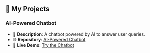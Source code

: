 ## 🌟 My Projects

### AI-Powered Chatbot
- 🧠 **Description**: A chatbot powered by AI to answer user queries.
- 🌐 **Repository**: [AI-Powered Chatbot](https://github.com/YounesKhalloufi/AI-Powered-Chatbot)
- 🚀 **Live Demo**: [Try the Chatbot](https://youneskhalloufi.github.io/AI-Powered-Chatbot/)
